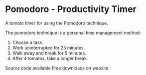 # Pomodoro - Productivity Timer

A tomato timer for using the Pomodoro technique.

The pomodoro technique is a personal time management method:
 1. Choose a task.
 2. Work uninterrupted for 25 minutes.
 3. Walk away and break for 5 minutes.
 4. After 4 tomatos, take a longer break.

Source code available
Free downloads on website
